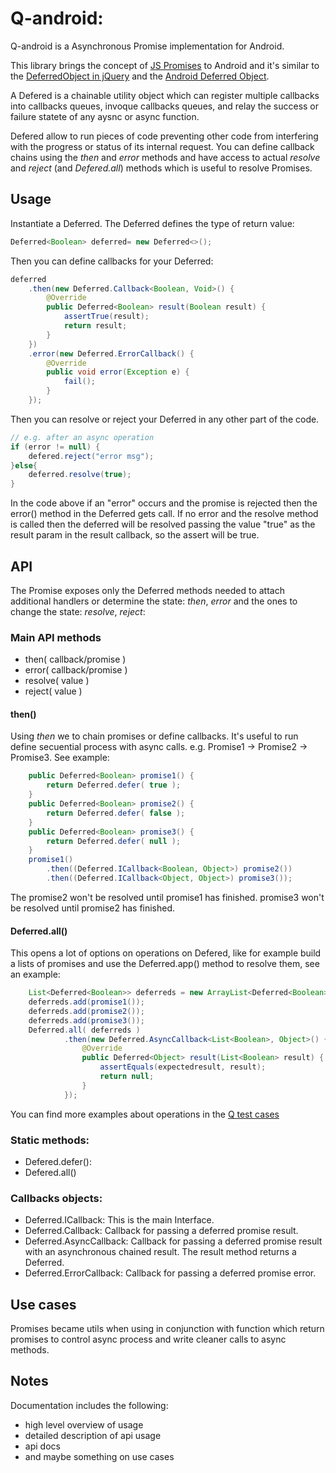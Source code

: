 # Q-android: 

Q-android is a Asynchronous Promise implementation for Android.

This library brings the concept of [JS Promises](https://developer.mozilla.org/en-US/docs/Mozilla/JavaScript_code_modules/Promise.jsm/Promise#Constructor) to Android and it's similar to the [DeferredObject in jQuery](http://api.jquery.com/category/deferred-object/) and the [Android Deferred Object](https://github.com/CodeAndMagic/android-deferred-object).

A Defered is a chainable utility object which can register multiple callbacks into callbacks queues, invoque callbacks queues, and relay the success or failure statete of any aysnc or async function. 

Defered allow to run pieces of code preventing other code from interfering with the progress or status of its internal request. You can define callback chains using the *then* and *error* methods and have access to actual *resolve* and  *reject* (and *Defered.all*) methods which is useful to resolve Promises.

## Usage

Instantiate a Deferred. The Deferred defines the type of return value:
```java
Deferred<Boolean> deferred= new Deferred<>();
```
Then you can define callbacks for your Deferred: 
```java        
deferred
    .then(new Deferred.Callback<Boolean, Void>() {
        @Override
        public Deferred<Boolean> result(Boolean result) {
            assertTrue(result);
            return result;
        }
    })
    .error(new Deferred.ErrorCallback() {
        @Override
        public void error(Exception e) {
            fail();
        }
    });
```
Then you can resolve or reject your Deferred in any other part of the code.
```java
// e.g. after an async operation
if (error != null) {
    defered.reject("error msg");
}else{
    deferred.resolve(true);
}
```
In the code above if an "error" occurs and the promise is rejected then the error() method in the Deferred gets call. If no error and the resolve method is called then the deferred will be resolved passing the value "true" as the result param in the result callback, so the assert will be true.

## API
The Promise exposes only the Deferred methods needed to attach additional handlers or determine the state: *then*, *error* and the ones to change the state: *resolve*, *reject*:

### Main API methods
* then( callback/promise )
* error( callback/promise )
* resolve( value )
* reject( value )

#### then()
Using *then* we to chain promises or define callbacks. It's useful to run define secuential process with async calls. e.g. Promise1 -> Promise2 -> Promise3. See example: 
```java
    public Deferred<Boolean> promise1() {
        return Deferred.defer( true );
    }
    public Deferred<Boolean> promise2() {
        return Deferred.defer( false );
    }
    public Deferred<Boolean> promise3() { 
        return Deferred.defer( null );
    }
    promise1()
        .then((Deferred.ICallback<Boolean, Object>) promise2())
        .then((Deferred.ICallback<Object, Object>) promise3());    
```
The promise2 won't be resolved until promise1 has finished. promise3 won't be resolved until promise2 has finished.

#### Deferred.all()
This opens a lot of options on operations on Defered, like for example build a lists of promises and use the Deferred.app() method to resolve them, see an example:
```java
    List<Deferred<Boolean>> deferreds = new ArrayList<Deferred<Boolean>>();
    deferreds.add(promise1());
    deferreds.add(promise2());
    deferreds.add(promise3());
    Deferred.all( deferreds )
            .then(new Deferred.AsyncCallback<List<Boolean>, Object>() {
                @Override
                public Deferred<Object> result(List<Boolean> result) {
                    assertEquals(expectedresult, result);
                    return null;
                }
            });
```

You can find more examples about operations in the [Q test cases](https://github.com/innerfunction/Q-android/tree/master/src/androidTest/java/q/innerfunction/com/test)

### Static methods:
* Defered.defer(): 
* Defered.all()

### Callbacks objects:
* Deferred.ICallback: This is the main Interface.
* Deferred.Callback: Callback for passing a deferred promise result.
* Deferred.AsyncCallback: Callback for passing a deferred promise result with an asynchronous chained result. The result method returns a Deferred.
* Deferred.ErrorCallback: Callback for passing a deferred promise error. 

## Use cases
Promises became utils when using in conjunction with function which return promises to control async process and write cleaner calls to async methods. 



## Notes
Documentation includes the following:
* high level overview of usage
* detailed description of api usage
* api docs
* and maybe something on use cases
